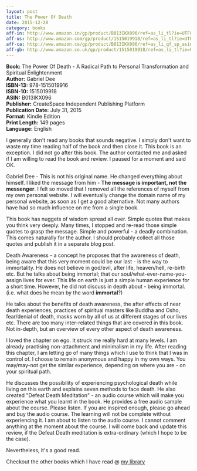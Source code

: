 ```yaml
---
layout: post
title: The Power Of Death
date: 2015-12-28
category: books
aff-in: http://www.amazon.in/gp/product/B013IKX096/ref=as_li_tl?ie=UTF8&camp=3626&creative=24790&creativeASIN=B013IKX096&linkCode=as2&tag=smileprem-in-21
aff-us: http://www.amazon.com/gp/product/1515019918/ref=as_li_tl?ie=UTF8&camp=1789&creative=9325&creativeASIN=1515019918&linkCode=as2&tag=smileprem-us-20&linkId=SI2HRY3J3PFV4PIX
aff-ca: http://www.amazon.ca/gp/product/B013IKX096/ref=as_li_qf_sp_asin_tl?ie=UTF8&camp=15121&creative=330641&creativeASIN=B013IKX096&linkCode=as2&tag=smileprem-ca-20
aff-gb: http://www.amazon.co.uk/gp/product/1515019918/ref=as_li_tl?ie=UTF8&camp=1634&creative=6738&creativeASIN=1515019918&linkCode=as2&tag=smileprem-gb-21
---
```


**Book:** The Power Of Death - A Radical Path to Personal Transformation and Spiritual Enlightenment  
**Author:** Gabriel Dee  
**ISBN-13:** 978-1515019916  
**ISBN-10:** 1515019918  
**ASIN:** B013IKX096  
**Publisher:** CreateSpace Independent Publishing Platform  
**Publication Date:** July 31, 2015  
**Format:** Kindle Edition  
**Print Length:** 149 pages  
**Language:** English  

I generally don't read any books that sounds negative. I simply don't want to waste my time reading half of the book and then close it. This book is an exception. I did not go after this book. The author contacted me and asked if I am willing to read the book and review. I paused for a moment and said OK.

Gabriel Dee - This is not his original name. He changed everything about himself. I liked the message from him - **The message is important, not the messenger**. I felt so moved that I removed all the references of myself from my own personal website. I will eventually change the domain name of my personal website, as soon as I get a good alternative. Not many authors have had so much influence on me from a single book. 

This book has nuggets of wisdom spread all over. Simple quotes that makes you think very deeply. Many times, I stopped and re-read those simple quotes to grasp the message. Simple and powerful - a deadly combination. This comes naturally for the author. I should probably collect all those quotes and publish it in a separate blog post.

Death Awareness - a concept he proposes that the awareness of death, being aware that this very moment could be our last - is the way to immortality. He does not believe in god/evil, after life, heaven/hell, re-birth etc. But he talks about being immortal; that our soul/what-ever-name-you-assign lives for ever. This life on earth is just a simple human experience for a short time. However, he did not discuss in depth about - being immortal. (i.e. what does he mean by the word **immortal**?)

He talks about the benefits of death awareness, the after effects of near death experiences, practices of spiritual masters like Buddha and Osho, fear/denial of death, masks worn by all of us at different stages of our lives etc. There are too many inter-related things that are covered in this book. Not in-depth, but an overview of every other aspect of death awareness.

I loved the chapter on ego. It struck me really hard at many levels. I am already practising non-attachment and minimalism in my life. After reading this chapter, I am letting go of many things which I use to think that I was in control of. I choose to remain anonymous and happy in my own ways. You may/may-not get the similar experience, depending on where you are - on your spiritual path.

He discusses the possibility of experiencing psychological death while living on this earth and explains seven methods to face death. He also created "Defeat Death Meditation" - an audio course which will make you experience what you learnt in the book. He provides a free audio sample about the course. Please listen. If you are inspired enough, please go ahead and buy the audio course. The learning will not be complete without experiencing it. I am about to listen to the audio course. I cannot comment anything at the moment about the course. I will come back and update this review, if the Defeat Death meditation is extra-ordinary (which I hope to be the case).

Nevertheless, it's a good read.

Checkout the other books which I have read @ [my library]({{site.url}}/category/books/)  
